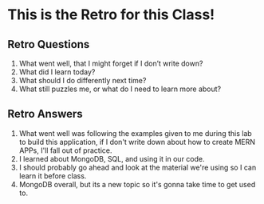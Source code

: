 # This is the Retro for this Class!

## Retro Questions

1. What went well, that I might forget if I don’t write down?
2. What did I learn today?
3. What should I do differently next time?
4. What still puzzles me, or what do I need to learn more about?

## Retro Answers

1. What went well was following the examples given to me during this lab to build this application, if I don't write down about how to create MERN APPs, I'll fall out of practice.
2. I learned about MongoDB, SQL, and using it in our code.
3. I should probably go ahead and look at the material we're using so I can learn it before class.
4. MongoDB overall, but its a new topic so it's gonna take time to get used to.